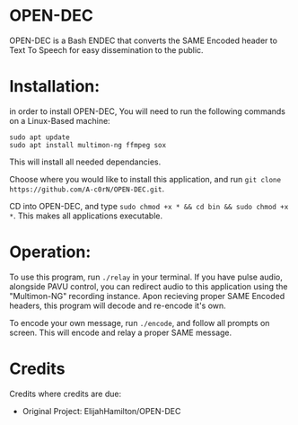 # OPEN-DEC
OPEN-DEC is a Bash ENDEC that converts the SAME Encoded header to Text To Speech for easy dissemination to the public.

# Installation:
in order to install OPEN-DEC, You will need to run the following commands on a Linux-Based machine:

```
sudo apt update
sudo apt install multimon-ng ffmpeg sox
```

This will install all needed dependancies.

Choose where you would like to install this application, and run `git clone https://github.com/A-c0rN/OPEN-DEC.git`.

CD into OPEN-DEC, and type `sudo chmod +x * && cd bin && sudo chmod +x *`. This makes all applications executable.

# Operation:
To use this program, run `./relay` in your terminal. If you have pulse audio, alongside PAVU control, you can redirect audio to this application using the "Multimon-NG" recording instance.
Apon recieving proper SAME Encoded headers, this program will decode and re-encode it's own.

To encode your own message, run `./encode`, and follow all prompts on screen. This will encode and relay a proper SAME message.

# Credits
Credits where credits are due:
 - Original Project: ElijahHamilton/OPEN-DEC
